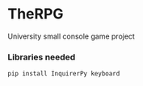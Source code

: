 # TheRPG
University small console game project

### Libraries needed
```sh
pip install InquirerPy keyboard
```
